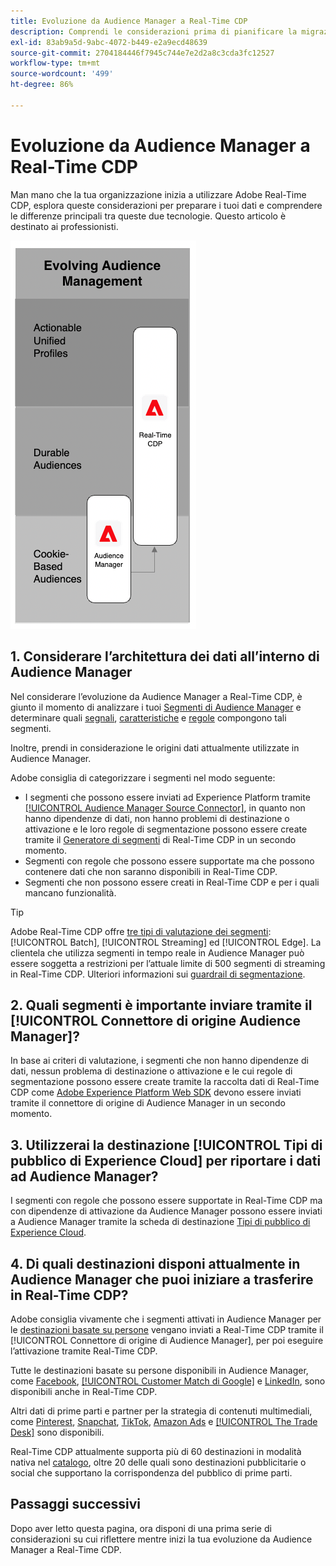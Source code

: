 ```yaml
---
title: Evoluzione da Audience Manager a Real-Time CDP
description: Comprendi le considerazioni prima di pianificare la migrazione da Audience Manager ad Adobe Real-Time CDP.
exl-id: 83ab9a5d-9abc-4072-b449-e2a9ecd48639
source-git-commit: 2704184446f7945c744e7e2d2a8c3cda3fc12527
workflow-type: tm+mt
source-wordcount: '499'
ht-degree: 86%

---
```


# Evoluzione da Audience Manager a Real-Time CDP

Man mano che la tua organizzazione inizia a utilizzare Adobe Real-Time CDP, esplora queste considerazioni per preparare i tuoi dati e comprendere le differenze principali tra queste due tecnologie. Questo articolo è destinato ai professionisti.

![Diagramma dell’evoluzione da Audience Manager a Real-Time CDP](/help/rtcdp/assets/aam-to-rtcdp-evolution.png)

## 1. Considerare l’architettura dei dati all’interno di Audience Manager

Nel considerare l’evoluzione da Audience Manager a Real-Time CDP, è giunto il momento di analizzare i tuoi [Segmenti di Audience Manager](https://experienceleague.adobe.com/docs/audience-manager/user-guide/features/segments/segments-purpose.html) e determinare quali [segnali](https://experienceleague.adobe.com/docs/audience-manager/user-guide/features/data-explorer/data-explorer-understanding-signals.html), [caratteristiche](https://experienceleague.adobe.com/docs/audience-manager/user-guide/features/traits/trait-details-page.html) e [regole](https://experienceleague.adobe.com/docs/audience-manager/user-guide/features/segments/segment-builder.html#segment-builder-section) compongono tali segmenti.

Inoltre, prendi in considerazione le origini dati attualmente utilizzate in Audience Manager.

Adobe consiglia di categorizzare i segmenti nel modo seguente:

* I segmenti che possono essere inviati ad Experience Platform tramite [[!UICONTROL Audience Manager Source Connector]](/help/sources/connectors/adobe-applications/audience-manager.md), in quanto non hanno dipendenze di dati, non hanno problemi di destinazione o attivazione e le loro regole di segmentazione possono essere create tramite il [Generatore di segmenti](/help/segmentation/ui/segment-builder.md) di Real-Time CDP in un secondo momento.
* Segmenti con regole che possono essere supportate ma che possono contenere dati che non saranno disponibili in Real-Time CDP.
* Segmenti che non possono essere creati in Real-Time CDP e per i quali mancano funzionalità.

>[!TIP]
>
>Adobe Real-Time CDP offre [tre tipi di valutazione dei segmenti](/help/segmentation/home.md#evaluate-segments): [!UICONTROL Batch], [!UICONTROL Streaming] ed [!UICONTROL Edge]. La clientela che utilizza segmenti in tempo reale in Audience Manager può essere soggetta a restrizioni per l’attuale limite di 500 segmenti di streaming in Real-Time CDP. Ulteriori informazioni sui [guardrail di segmentazione](/help/profile/guardrails.md).

## 2. Quali segmenti è importante inviare tramite il [!UICONTROL Connettore di origine Audience Manager]?

In base ai criteri di valutazione, i segmenti che non hanno dipendenze di dati, nessun problema di destinazione o attivazione e le cui regole di segmentazione possono essere create tramite la raccolta dati di Real-Time CDP come [Adobe Experience Platform Web SDK](/help/web-sdk/faq.md) devono essere inviati tramite il connettore di origine di Audience Manager in un secondo momento.

## 3. Utilizzerai la destinazione [!UICONTROL Tipi di pubblico di Experience Cloud] per riportare i dati ad Audience Manager?

I segmenti con regole che possono essere supportate in Real-Time CDP ma con dipendenze di attivazione da Audience Manager possono essere inviati a Audience Manager tramite la scheda di destinazione [Tipi di pubblico di Experience Cloud](/help/destinations/catalog/adobe/experience-cloud-audiences.md).

## 4. Di quali destinazioni disponi attualmente in Audience Manager che puoi iniziare a trasferire in Real-Time CDP?

Adobe consiglia vivamente che i segmenti attivati in Audience Manager per le [destinazioni basate su persone](https://experienceleague.adobe.com/docs/audience-manager/user-guide/features/destinations/people-based/people-based-destinations-overview.html?lang=it) vengano inviati a Real-Time CDP tramite il [!UICONTROL Connettore di origine di Audience Manager], per poi eseguire l’attivazione tramite Real-Time CDP.

Tutte le destinazioni basate su persone disponibili in Audience Manager, come [Facebook](/help/destinations/catalog/social/facebook.md), [[!UICONTROL Customer Match di Google]](/help/destinations/catalog/advertising/google-customer-match.md) e [LinkedIn](/help/destinations/catalog/social/linkedin.md), sono disponibili anche in Real-Time CDP.

Altri dati di prime parti e partner per la strategia di contenuti multimediali, come [Pinterest](/help/destinations/catalog/advertising/pinterest.md), [Snapchat](/help/destinations/catalog/advertising/snap-inc.md), [TikTok](/help/destinations/catalog/social/tiktok.md), [Amazon Ads](/help/destinations/catalog/advertising/amazon-ads.md) e [[!UICONTROL The Trade Desk]](/help/destinations/catalog/advertising/tradedesk.md) sono disponibili.

Real-Time CDP attualmente supporta più di 60 destinazioni in modalità nativa nel [catalogo](/help/destinations/catalog/overview.md), oltre 20 delle quali sono destinazioni pubblicitarie o social che supportano la corrispondenza del pubblico di prime parti.

## Passaggi successivi

Dopo aver letto questa pagina, ora disponi di una prima serie di considerazioni su cui riflettere mentre inizi la tua evoluzione da Audience Manager a Real-Time CDP.
